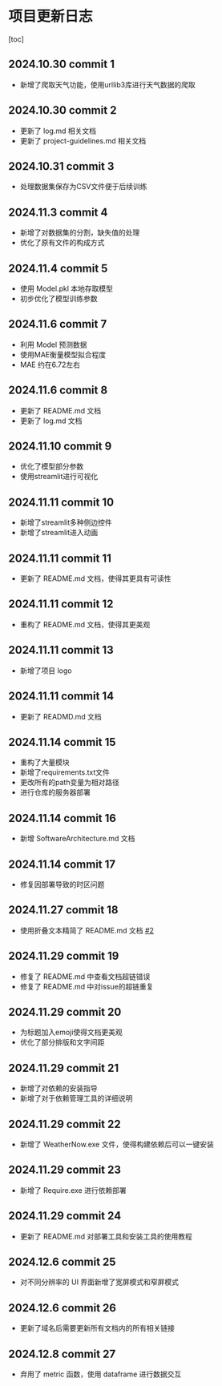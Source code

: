 # 项目更新日志
[toc]
## 2024.10.30 commit 1
* 新增了爬取天气功能，使用urllib3库进行天气数据的爬取
## 2024.10.30 commit 2
* 更新了 log.md 相关文档
* 更新了 project-guidelines.md 相关文档
## 2024.10.31 commit 3
* 处理数据集保存为CSV文件便于后续训练
## 2024.11.3 commit 4
* 新增了对数据集的分割，缺失值的处理
* 优化了原有文件的构成方式
## 2024.11.4 commit 5
* 使用 Model.pkl 本地存取模型
* 初步优化了模型训练参数
## 2024.11.6 commit 7
* 利用 Model 预测数据
* 使用MAE衡量模型拟合程度
* MAE 约在6.72左右
## 2024.11.6 commit 8
* 更新了 README.md 文档
* 更新了 log.md 文档
## 2024.11.10 commit 9
* 优化了模型部分参数
* 使用streamlit进行可视化
## 2024.11.11 commit 10
* 新增了streamlit多种侧边控件
* 新增了streamlit进入动画
## 2024.11.11 commit 11
* 更新了 README.md 文档，使得其更具有可读性
## 2024.11.11 commit 12
* 重构了 README.md 文档，使得其更美观
## 2024.11.11 commit 13
* 新增了项目 logo
## 2024.11.11 commit 14
* 更新了 READMD.md 文档
## 2024.11.14 commit 15
* 重构了大量模块
* 新增了requirements.txt文件
* 更改所有的path变量为相对路径
* 进行仓库的服务器部署
## 2024.11.14 commit 16
* 新增 SoftwareArchitecture.md 文档
## 2024.11.14 commit 17
* 修复因部署导致的时区问题
## 2024.11.27 commit 18
* 使用折叠文本精简了 README.md 文档 [#2](https://github.com/Tyxy-R/WeatherNow/issues/2)
## 2024.11.29 commit 19
* 修复了 README.md 中查看文档超链错误
* 修复了 README.md 中对issue的超链重复
## 2024.11.29 commit 20
* 为标题加入emoji使得文档更美观
* 优化了部分排版和文字间距
## 2024.11.29 commit 21
* 新增了对依赖的安装指导
* 新增了对于依赖管理工具的详细说明
## 2024.11.29 commit 22
* 新增了 WeatherNow.exe 文件，使得构建依赖后可以一键安装
## 2024.11.29 commit 23
* 新增了 Require.exe 进行依赖部署
## 2024.11.29 commit 24
* 更新了 README.md 对部署工具和安装工具的使用教程
## 2024.12.6 commit 25
* 对不同分辨率的 UI 界面新增了宽屏模式和窄屏模式
## 2024.12.6 commit 26
* 更新了域名后需要更新所有文档内的所有相关链接
## 2024.12.8 commit 27
* 弃用了 metric 函数，使用 dataframe 进行数据交互

